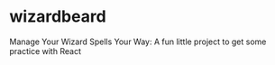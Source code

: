 # wizardbeard
Manage Your Wizard Spells Your Way: A fun little project to get some practice with React
